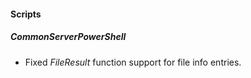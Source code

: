 
#### Scripts
##### CommonServerPowerShell
- Fixed *FileResult* function support for file info entries.
